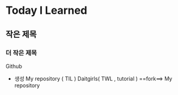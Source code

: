 # Today I Learned
## 작은 제목
### 더 작은 제목

Github
* 생성
My repository ( TIL )
Daitgirls( TWL , tutorial ) ==fork==> My repository
